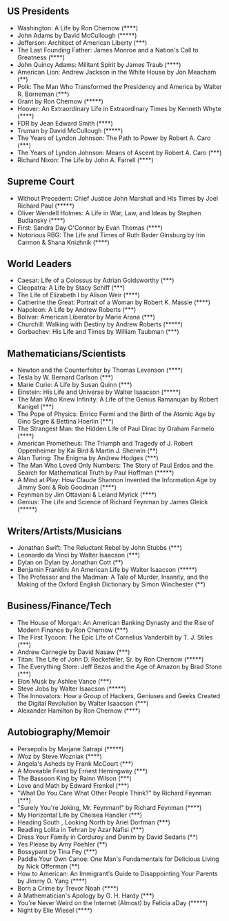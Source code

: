## US Presidents
* Washington: A Life by Ron Chernow (****)
* John Adams by David McCullough (*****)
* Jefferson: Architect of American Liberty (***)
* The Last Founding Father: James Monroe and a Nation's Call to Greatness (****)
* John Quincy Adams: Militant Spirit by James Traub (****)
* American Lion: Andrew Jackson in the White House by Jon Meacham (**)
* Polk: The Man Who Transformed the Presidency and America by Walter R. Borneman (***)
* Grant by Ron Chernow (*****)
* Hoover: An Extraordinary Life in Extraordinary Times by Kenneth Whyte (****)
* FDR by Jean Edward Smith (****)
* Truman by David McCullough (*****)
* The Years of Lyndon Johnson: The Path to Power by Robert A. Caro (***)
* The Years of Lyndon Johnson: Means of Ascent by Robert A. Caro (***)
* Richard Nixon: The Life by John A. Farrell (****)

## Supreme Court
* Without Precedent: Chief Justice John Marshall and His Times by Joel Richard Paul (*****)
* Oliver Wendell Holmes: A Life in War, Law, and Ideas by Stephen Budiansky (****)
* First: Sandra Day O'Connor by Evan Thomas (****)
* Notorious RBG: The Life and Times of Ruth Bader Ginsburg by Irin Carmon & Shana Knizhnik (****)

## World Leaders
* Caesar: Life of a Colossus by Adrian Goldsworthy (***)
* Cleopatra: A Life by Stacy Schiff (***)
* The Life of Elizabeth I by Alison Weir (****)
* Catherine the Great: Portrait of a Woman by Robert K. Massie (****)
* Napoleon: A Life by Andrew Roberts (***)
* Bolívar: American Liberator by Marie Arana (***)
* Churchill: Walking with Destiny by Andrew Roberts (*****)
* Gorbachev: His Life and Times by William Taubman (***)

## Mathematicians/Scientists
* Newton and the Counterfeiter by Thomas Levenson (****)
* Tesla by W. Bernard Carlson (***)
* Marie Curie: A Life by Susan Quinn (***)
* Einstein: His Life and Universe by Walter Isaacson (*****)
* The Man Who Knew Infinity: A Life of the Genius Ramanujan by Robert Kanigel (***) 
* The Pope of Physics: Enrico Fermi and the Birth of the Atomic Age by Gino Segre & Bettina Hoerlin (***)
* The Strangest Man: the Hidden Life of Paul Dirac by Graham Farmelo (****)
* American Prometheus: The Triumph and Tragedy of J. Robert Oppenheimer by Kai Bird & Martin J. Sherwin (**)
* Alan Turing: The Enigma by Andrew Hodges (***)
* The Man Who Loved Only Numbers: The Story of Paul Erdos and the Search for Mathematical Truth by Paul Hoffman (*****)
* A Mind at Play: How Claude Shannon Invented the Information Age by Jimmy Soni & Rob Goodman (****)
* Feynman by Jim Ottaviani & Leland Myrick (****)
* Genius: The Life and Science of Richard Feynman by James Gleick (*****)

## Writers/Artists/Musicians
* Jonathan Swift: The Reluctant Rebel by John Stubbs (***)
* Leonardo da Vinci by Walter Isaacson (***)
* Dylan on Dylan by Jonathan Cott (**)
* Benjamin Franklin: An American Life by Walter Isaacson (*****)
* The Professor and the Madman: A Tale of Murder, Insanity, and the Making of the Oxford English Dictionary by Simon Winchester (**)

## Business/Finance/Tech
* The House of Morgan: An American Banking Dynasty and the Rise of Modern Finance by Ron Chernow (***)
* The First Tycoon: The Epic Life of Cornelius Vanderbilt by T. J. Stiles (***)
* Andrew Carnegie by David Nasaw (***)
* Titan: The Life of John D. Rockefeller, Sr. by Ron Chernow (*****)
* The Everything Store: Jeff Bezos and the Age of Amazon by Brad Stone (***)
* Elon Musk by Ashlee Vance (***)
* Steve Jobs by Walter Isaacson (*****)
* The Innovators: How a Group of Hackers, Geniuses and Geeks Created the Digital Revolution by Walter Isaacson (***)
* Alexander Hamilton by Ron Chernow (****)

## Autobiography/Memoir
* Persepolis by Marjane Satrapi (*****)
* iWoz by Steve Wozniak (****)
* Angela's Asheds by Frank McCourt (***)
* A Moveable Feast by Ernest Hemingway (***)
* The Bassoon King by Rainn Wilson (***)
* Love and Math by Edward Frenkel (***)
* "What Do You Care What Other People Think?" by Richard Feynman (***)
* "Surely You're Joking, Mr. Feynman!" by Richard Feynman (****)
* My Horizontal Life by Chelsea Handler (***)
* Heading South , Looking North by Ariel Dorfman (***)
* Readling Lolita in Tehran by Azar Nafisi (***)
* Dress Your Family in Corduroy and Denim by David Sedaris (**)
* Yes Please by Amy Poehler (**)
* Bossypant by Tina Fey (***)
* Paddle Your Own Canoe: One Man's Fundamentals for Delicious Living by Nick Offerman (**)
* How to American: An Immigrant's Guide to Disappointing Your Parents by Jimmy O. Yang (****)
* Born a Crime by Trevor Noah (****)
* A Mathematician's Apology by G. H. Hardy (***)
* You're Never Weird on the Internet (Almost) by Felicia aDay (*****)
* Night by Elie Wiesel (****)
